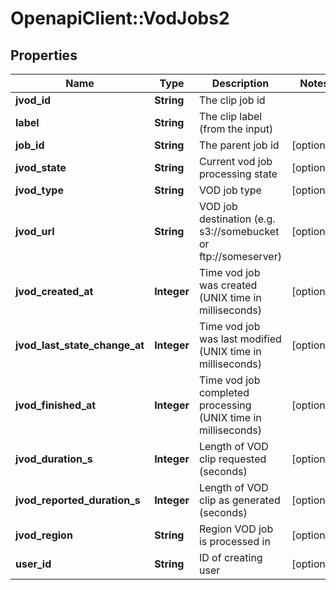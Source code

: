 # OpenapiClient::VodJobs2

## Properties
Name | Type | Description | Notes
------------ | ------------- | ------------- | -------------
**jvod_id** | **String** | The clip job id | 
**label** | **String** | The clip label (from the input) | 
**job_id** | **String** | The parent job id | [optional] 
**jvod_state** | **String** | Current vod job processing state | [optional] 
**jvod_type** | **String** | VOD job type | [optional] 
**jvod_url** | **String** | VOD job destination (e.g. s3://somebucket or ftp://someserver) | [optional] 
**jvod_created_at** | **Integer** | Time vod job was created (UNIX time in milliseconds) | [optional] 
**jvod_last_state_change_at** | **Integer** | Time vod job was last modified (UNIX time in milliseconds) | [optional] 
**jvod_finished_at** | **Integer** | Time vod job completed processing (UNIX time in milliseconds) | [optional] 
**jvod_duration_s** | **Integer** | Length of VOD clip requested (seconds) | [optional] 
**jvod_reported_duration_s** | **Integer** | Length of VOD clip as generated (seconds) | [optional] 
**jvod_region** | **String** | Region VOD job is processed in | [optional] 
**user_id** | **String** | ID of creating user | [optional] 


